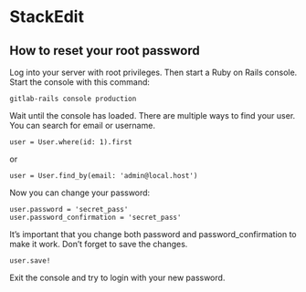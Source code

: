 # StackEdit

## How to reset your root password

Log into your server with root privileges. Then start a Ruby on Rails console.
Start the console with this command:

    gitlab-rails console production
    

Wait until the console has loaded.
There are multiple ways to find your user. You can search for email or username.

    user = User.where(id: 1).first
    

or

    user = User.find_by(email: 'admin@local.host')
    

Now you can change your password:

    user.password = 'secret_pass'
    user.password_confirmation = 'secret_pass'
    

It’s important that you change both password and password\_confirmation to make it work.
Don’t forget to save the changes.

    user.save!
    

Exit the console and try to login with your new password.
